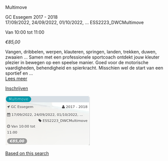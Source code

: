 Multimove

GC Essegem 2017 - 2018  
17/09/2022, 24/09/2022, 01/10/2022, ... ESS2223\_DWCMultimove  

Van 10:00 tot 11:00

*€85,00*

  

  

  
Vangen, dribbelen, werpen, klauteren, springen, landen, trekken, duwen, zwaaien … Samen met een professionele sportcoach ontdekt jouw kleuter plezier in bewegen op een speelse manier. Goed voor de motorische vaardigheden, behendigheid en spierkracht. Misschien wel de start van een sportief en ...  
[Lees meer](https://tickets.vgc.be/activity/subscribe/ESS2223_DWCMultimove)

[Inschrijven](https://tickets.vgc.be/activity/subscribe/ESS2223_DWCMultimove)

![](79737.png)

[Based on this search](https://tickets.vgc.be/activity/index?&vrijeplaatsen=1&Age%5B%5D=4%2C6&entity=109)